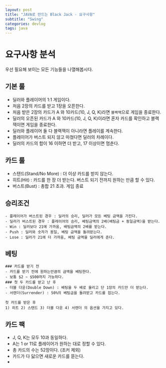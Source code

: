 ```yaml
---
layout: post
title: "JAVA로 만드는 Black Jack - 요구사항"
subtitle: "Swing"
categories: devlog
tags: java
---
```


# 요구사항 분석
우선 필요해 보이는 모든 기능들을 나열해봅시다.

## 기본 룰
- 딜러와 플레이어의 1:1 게임이다.
- 처음 2장의 카드를 받고 1장을 오픈한다.
- 처음 받은 2장의 카드가 A 와 10카드(10, J, Q, K)라면 `블랙잭`으로 게임을 종료한다.
- 딜러의 오픈된 카드가 A 와 10카드(10, J, Q, K)이라면 혼자 카드를 확인하고 블랙잭이면 게임을 종료한다.
- 딜러와 플레이어 둘 다 블랙잭이 아니라면 플레이를 계속한다.
- 플레이어가 버스트 되지 않고 마쳤다면 딜러의 차례이다.
- 딜러의 카드의 합이 16 이하면 더 받고, 17 이상이면 멈춘다.

## 카드 룰
  - 스탠드(Stand/No More) : 더 이상 카드를 받지 않는다.
  - 히트(Hit) : 카드를 한 장 더 받는다. 버스트 되기 전까지 원하는 만큼 할 수 있다.
  - 버스트(Bust) : 총합 21 초과. 게임 종료

## 승리조건
    - 플레이어가 버스트된 경우 : 딜러의 승리, 딜러가 모든 베팅 금액을 가진다.
    - 딜러가 버스트된 경우 : 플레이어의 승리, 베팅금액의 2배(배팅금 + 동일금액)을 받는다.
    - Win : 딜러보다 21에 가까움, 배팅금액의 2배를 받는다.
    - Push : 딜러와 숫자가 동일, 베팅 금액을 돌려받는다.
    - Lose : 딜러가 21에 더 가까움, 베팅 금액을 딜러에게 준다.

## 베팅
    ### 카드를 받기 전
    - 카드를 받기 전에 원하는만큼의 금액을 베팅한다.
    - 보통 $2 ~ $500까지 가능하다.
    ### 첫 두 카드를 받고 난 후
    - 더블 다운(Double Down) : 베팅을 두 배로 올리고 단 1장의 카드만 더 받는다.
    - 서렌더(Surrender) : 50%의 베팅금을 돌려받고 카드를 접는다. 

``` 
첫 카드를 받은 후  
1) 히트 2) 스탠드 3) 더블 다운 4) 서렌더 의 옵션을 가지고 있다.
```




## 카드 팩
- J, Q, K는 모두 10과 동일하다.
- A는 1 or 11로 플레이어가 원하는 대로 정할 수 있다.
- 총 카드의 수는 52장이다. (조커 제외)
- 카드가 다 닳으면 새로운 카드를 뜯는다.
- 



